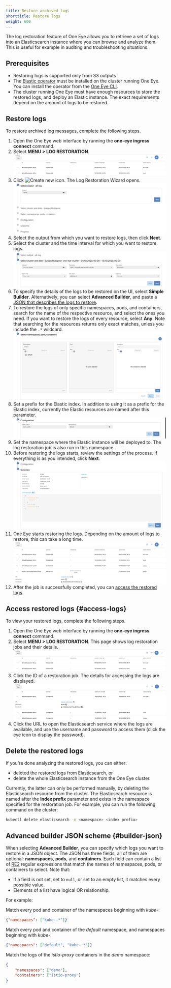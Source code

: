 ```yaml
---
title: Restore archived logs
shorttitle: Restore logs
weight: 600
---
```


The log restoration feature of One Eye allows you to retrieve a set of logs into an Elasticsearch instance where you can browse and analyze them. This is useful for example in auditing and troubleshooting situations.

## Prerequisites

- Restoring logs is supported only from S3 outputs
- The [Elastic operator](https://github.com/elastic/cloud-on-k8s) must be installed on the cluster running One Eye. You can install the operator from the [One Eye CLI](/docs/one-eye/cli/reference/one-eye_elasticsearch_install/).
- The cluster running One Eye must have enough resources to store the restored logs, and deploy an Elastic instance. The exact requirements depend on the amount of logs to be restored.

## Restore logs

To restore archived log messages, complete the following steps.

1. Open the One Eye web interface by running the **one-eye ingress connect** command.
1. Select **MENU > LOG RESTORATION**.
    ![Restored logs list](restored-logs-list.png)
1. Click ![Create new icon](/docs/one-eye/headless/icon-create-new.png). The Log Restoration Wizard opens.
    ![Log Restoration Wizard](log-restoration-output.png)
1. Select the output from which you want to restore logs, then click **Next**.
1. Select the cluster and the time interval for which you want to restore logs.
    ![Log Restoration Wizard](log-restoration-cluster.png)
1. To specify the details of the logs to be restored on the UI, select **Simple Builder**. Alternatively, you can select **Advanced Builder**, and paste a [JSON that describes the logs to restore](#builder-json).
1. To restore the logs of only specific namespaces, pods, and containers, search for the name of the respective resource, and select the ones you need. If you want to restore the logs of every resource, select **Any**. Note that searching for the resources returns only exact matches, unless you include the `.*` wildcard.
    ![Filter logs to restore](log-restoration-namespace.png)
1. Set a prefix for the Elastic index. In addition to using it as a prefix for the Elastic index, currently the Elastic resources are named after this parameter.
    ![Set Elastic parameters](log-restoration-configuration.png)
1. Set the namespace where the Elastic instance will be deployed to. The log restoration job is also run in this namespace.
1. Before restoring the logs starts, review the settings of the process. If everything is as you intended, click **Next**.
    ![Log Restoration overview](log-restoration-overview.png)
1. One Eye starts restoring the logs. Depending on the amount of logs to restore, this can take a long time.
    ![Log Restoration overview](log-restoration-progress.png)
1. After the job is successfully completed, you can [access the restored logs](#access-logs).

## Access restored logs {#access-logs}

To view your restored logs, complete the following steps.

1. Open the One Eye web interface by running the **one-eye ingress connect** command.
1. Select **MENU > LOG RESTORATION**. This page shows log restoration jobs and their details.
    ![Restored logs list](restored-logs-list.png)
1. Click the ID of a restoration job. The details for accessing the logs are displayed.
    ![Restored logs details](restored-logs-details.png)
1. Click the URL to open the Elasticsearch service where the logs are available, and use the username and password to access them (click the eye icon to display the password).

## Delete the restored logs

If you're done analyzing the restored logs, you can either:

- deleted the restored logs from Elasticsearch, or
- delete the whole Elasticsearch instance from the One Eye cluster.

Currently, the latter can only be performed manually, by deleting the Elasticsearch resource from the cluster. The Elasticsearch resource is named after the **Index prefix** parameter and exists in the namespace specified for the restoration job. For example, you can run the following command on the cluster:

```bash
kubectl delete elasticsearch -n <namespace> <index prefix>
```

## Advanced builder JSON scheme {#builder-json}

When selecting **Advanced Builder**, you can specify which logs you want to restore in a JSON object. The JSON has three fields, all of them are optional: **namespaces**, **pods**, and **containers**. Each field can contain a list of [RE2](https://github.com/google/re2/wiki/Syntax) regular expressions that match the names of namespaces, pods, or containers to select. Note that:

- If a field is not set, set to `null`, or set to an empty list, it matches every possible value.
- Elements of a list have logical OR relationship.

For example:

Match every pod and container of the namespaces beginning with *kube-*:

```json
{"namespaces": ["kube-.*"]}
```

Match every pod and container of the *default* namespace, and namespaces beginning with *kube-*:

```json
{"namespaces": ["default", "kube-.*"]}
```

Match the logs of the *istio-proxy* containers in the *demo* namespace:

```json
{
    "namespaces": ["demo"],
    "containers": ["istio-proxy"]
}
```
